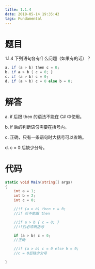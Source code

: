 ```yaml
---
title: 1.1.4
date: 2018-05-14 19:35:43
tags: Fundamental
---
```


# 题目

1.1.4
下列语句各有什么问题（如果有的话）？

```java
a. if (a > b) then c = 0;
b. if a > b { c = 0; } 
c. if (a > b) c = 0; 
d. if (a > b) c = 0 else b = 0;
```

# 解答

a. if 后跟 then 的语法不能在 C# 中使用。

b. if 后的判断语句需要在括号内。

c. 正确，只有一条语句时大括号可以省略。

d. c = 0 后缺少分号。

# 代码

```csharp
static void Main(string[] args)
{
    int a = 1;
    int b = 2;
    int c = 0;

    //if (a > b) then c = 0; 
    //if 后不能跟 then

    //if a > b { c = 0; } 
    //if后必须跟括号

    if (a > b) c = 0;
    //正确

    //if (a > b) c = 0 else b = 0; 
    //c = 0后缺少分号

}
```

